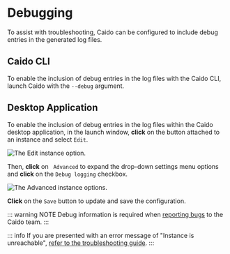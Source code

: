 # Debugging

To assist with troubleshooting, Caido can be configured to include debug entries in the generated log files.

## Caido CLI

To enable the inclusion of debug entries in the log files with the Caido CLI, launch Caido with the `--debug` argument.

## Desktop Application

To enable the inclusion of debug entries in the log files within the Caido desktop application, in the launch window, **click** on the <code><Icon icon="fas fa-ellipsis-vertical" /></code> button attached to an instance and select `Edit`.

<img alt="The Edit instance option." src="/_images/launch_window_edit.png" center/>

Then, **click** on <code><Icon icon="fas fa-angle-right" /> Advanced</code> to expand the drop-down settings menu options and **click** on the `Debug logging` checkbox.

<img alt="The Advanced instance options." src="/_images/launch_window_advanced_options.png" center/>

**Click** on the `Save` button to update and save the configuration.

::: warning NOTE
Debug information is required when [reporting bugs](/troubleshooting/report_bug.md) to the Caido team.
:::

::: info
If you are presented with an error message of "Instance is unreachable", [refer to the troubleshooting guide](/troubleshooting/startup.html#instance-is-unreachable).
:::

